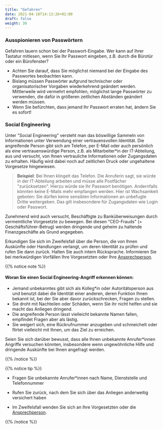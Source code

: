 ```yaml
---
title: "Gefahren"
date: 2021-04-18T14:13:26+02:00
draft: false
weight: 30
---
```


### Ausspionieren von Passwörtern

Gefahren lauern schon bei der Passwort-Eingabe. Wer kann auf Ihrer Tastatur mitlesen, wenn Sie Ihr Passwort eingeben, z.B. durch die Bürotür oder ein Bürofenster?

- Achten Sie darauf, dass Sie möglichst niemand bei der Eingabe des Passwortes beobachten kann.
- Bislang müssen Passwörter aufgrund technischer oder organisatorischer Vorgaben wiederkehrend geändert werden. Mittlerweile wird vermehrt empfohlen, möglichst lange Passwörter zu verwenden, die dafür in größeren zeitlichen Abständen geändert werden müssen.
- Wenn Sie befürchten, dass jemand Ihr Passwort erraten hat, ändern Sie es sofort!

### Social Engineering

Unter "Social Engineering" versteht man das böswillige Sammeln von Informationen unter Verwendung einer vertrauensvollen Identität. Die angreifende Person gibt sich am Telefon, per E-Mail oder auch persönlich als eine vertrauenswürdige Person, z.B. als Mitarbeiter*in der IT-Abteilung, aus und versucht, von Ihnen vertrauliche Informationen oder Zugangsdaten zu erhalten. Häufig wird dabei noch auf zeitlichen Druck oder ungehaltene Vorgesetze hingewiesen.

> **Beispiel**: Bei Ihnen klingelt das Telefon. Die Anruferin sagt, sie würde in der IT-Abteilung arbeiten und müsse alle Postfächer "zurücksetzen". Hierzu würde sie Ihr Passwort benötigen. Andernfalls könnten keine E-Mails mehr empfangen werden. Hier ist Wachsamkeit geboten: Sie dürfen keine sensiblen Informationen an unbefugte Dritte weitergeben. Das gilt insbesondere für Zugangsdaten wie Login oder Passwort.

Zunehmend wird auch versucht, Beschäftigte zu Banküberweisungen durch vermeintliche Vorgesetzte zu bewegen. Bei diesen "CEO-Frauds" (= Geschäftsführer-Betrug) werden dringende und geheim zu haltende Finanzgeschäfte als Grund angegeben.

Erkundigen Sie sich im Zweifelsfall über die Person, die von Ihnen Auskünfte oder Handlungen verlangt, um deren Identität zu prüfen und rufen Sie dann zurück. Halten Sie auch intern Rücksprache. Informieren Sie bei merkwürdigen Vorfällen Ihre Vorgesetzten oder Ihre [Ansprechperson](../../allgemeines/ansprechpartner/index.htm).

{{% notice note %}}

#### Woran Sie einen Social Engineering-Angriff erkennen können:

- Jemand unbekanntes gibt sich als Kolleg*in oder Autoritätsperson aus und benutzt dabei die Identität einer anderen, deren Funktion Ihnen bekannt ist, bei der Sie aber davor zurückschrecken, Fragen zu stellen.
- Sie droht mit Nachteilen oder Schäden, wenn Sie ihr nicht helfen und sie macht das Anliegen dringend.
- Die angreifende Person lässt vielleicht bekannte Namen fallen, empfindet Fragen aber als lästig.
- Sie weigert sich, eine Rückrufnummer anzugeben und schmeichelt oder flirtet vielleicht mit Ihnen, um das Ziel zu erreichen.

Seien Sie sich darüber bewusst, dass alle Ihnen unbekannte Anrufer*innen Angriffe versuchen könnten, insbesondere wenn ungewöhnliche Hilfe und dringende Auskünfte bei Ihnen angefragt werden.

{{% /notice %}}

{{% notice tip %}}

- Fragen Sie unbekannte Anrufer*innen nach Name, Dienststelle und Telefonnummer
- Rufen Sie zurück, nach dem Sie sich über das Anliegen anderweitig versichert haben

- Im Zweifelsfall wenden Sie sich an Ihre Vorgesetzten oder die [Ansprechperson](../../allgemeines/ansprechpartner/index.htm).

{{% /notice %}}

